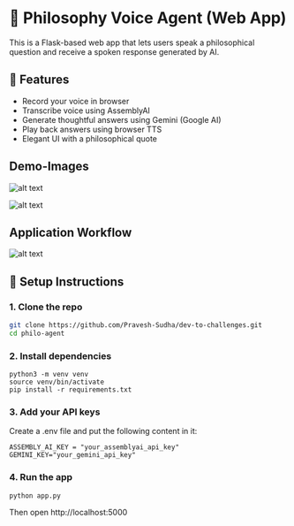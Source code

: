 # 🧠 Philosophy Voice Agent (Web App)

This is a Flask-based web app that lets users speak a philosophical question and receive a spoken response generated by AI.

## 🎯 Features
- Record your voice in browser
- Transcribe voice using AssemblyAI
- Generate thoughtful answers using Gemini (Google AI)
- Play back answers using browser TTS
- Elegant UI with a philosophical quote

## Demo-Images
![alt text](<Screenshot 2025-07-25 at 1.33.14 PM.png>) 

![alt text](<Screenshot 2025-07-25 at 1.32.57 PM.png>)

## Application Workflow

![alt text](<Screenshot 2025-07-25 at 2.55.37 PM.png>)

## 🚀 Setup Instructions

### 1. Clone the repo
```bash
git clone https://github.com/Pravesh-Sudha/dev-to-challenges.git
cd philo-agent
```

### 2. Install dependencies
```
python3 -m venv venv
source venv/bin/activate
pip install -r requirements.txt
```

### 3. Add your API keys
Create a .env file and put the following content in it:

```
ASSEMBLY_AI_KEY = "your_assemblyai_api_key"
GEMINI_KEY="your_gemini_api_key"
```

### 4. Run the app
```
python app.py
```

Then open http://localhost:5000

